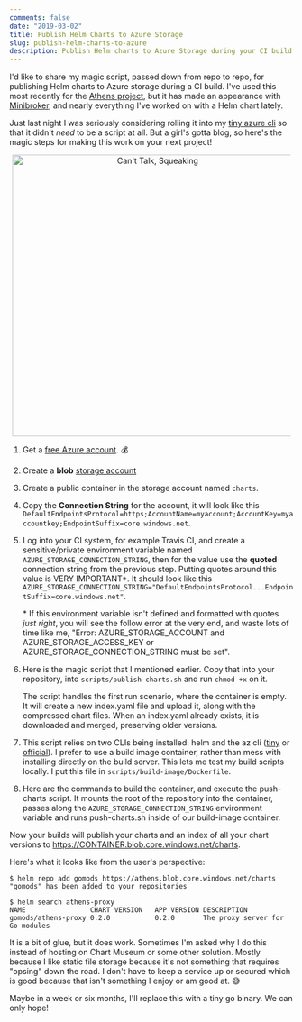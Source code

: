 ```yaml
---
comments: false
date: "2019-03-02"
title: Publish Helm Charts to Azure Storage
slug: publish-helm-charts-to-azure
description: Publish Helm charts to Azure Storage during your CI build
---
```


I'd like to share my magic script, passed down from repo to repo, for publishing
Helm charts to Azure storage during a CI build. I've used this most recently for
the [Athens project](https://docs.gomods.io), but it has made an appearance with
[Minibroker](https://github.com/osbkit/minibroker), and nearly everything I've
worked on with a Helm chart lately.

Just last night I was seriously considering rolling it into my [tiny azure
cli][tiny-az] so that it didn't _need_ to be a script at all. But a girl's gotta
blog, so here's the magic steps for making this work on your next project!

<figure style="text-align: center; margin: 5px">
  <img src="/images/azure-gophers.png" width="500" alt="Can't Talk, Squeaking" />
</figure>

1. Get a [free Azure account](https://azure.microsoft.com/en-us/free/). 💰

1. Create a **blob** [storage
   account](create-blog-storage)

1. Create a public container in the storage account named `charts`.

1. Copy the **Connection String** for the account, it will look like this
   `DefaultEndpointsProtocol=https;AccountName=myaccount;AccountKey=myaccountkey;EndpointSuffix=core.windows.net`.

1. Log into your CI system, for example Travis CI, and create a
   sensitive/private environment variable named
   `AZURE_STORAGE_CONNECTION_STRING`, then for the value use the **quoted**
   connection string from the previous step. Putting quotes around this value is
   VERY IMPORTANT*. It should look like this
   `AZURE_STORAGE_CONNECTION_STRING="DefaultEndpointsProtocol...EndpointSuffix=core.windows.net"`.

    \* If this environment variable isn't defined and formatted with quotes
   _just right_, you will see the follow error at the very end, and waste lots
   of time like me, "Error: AZURE_STORAGE_ACCOUNT and AZURE_STORAGE_ACCESS_KEY
   or AZURE_STORAGE_CONNECTION_STRING must be set".

1. Here is the magic script that I mentioned earlier. Copy that into your
   repository, into `scripts/publish-charts.sh` and run `chmod +x` on it.

    <script src="https://gist.github.com/carolynvs/e675b5e6a4d29f22993f92ab7241879a.js"></script>

    The script handles the first run scenario, where the container is empty. It
    will create a new index.yaml file and upload it, along with the compressed
    chart files. When an index.yaml already exists, it is downloaded and merged,
    preserving older versions.

1. This script relies on two CLIs being installed: helm and the az cli
   ([tiny][tiny-az] or [official][az-cli]). I prefer to use a build image
   container, rather than mess with installing directly on the build server.
   This lets me test my build scripts locally. I put this file in
   `scripts/build-image/Dockerfile`.

    <script src="https://gist.github.com/carolynvs/2bb79c20097e54199c6077696175c562.js"></script>

1. Here are the commands to build the container, and execute the push-charts
   script. It mounts the root of the repository into the container, passes along
   the `AZURE_STORAGE_CONNECTION_STRING` environment variable and runs
   push-charts.sh inside of our build-image container.

    <script src="https://gist.github.com/carolynvs/513b91caadaa1dbb2fd8bde24496e976.js"></script>

Now your builds will publish your charts and an index of all your chart versions
to https://CONTAINER.blob.core.windows.net/charts.

Here's what it looks like from the user's perspective:

```output 
$ helm repo add gomods https://athens.blob.core.windows.net/charts
"gomods" has been added to your repositories

$ helm search athens-proxy
NAME               	CHART VERSION	APP VERSION	DESCRIPTION
gomods/athens-proxy	0.2.0        	0.2.0      	The proxy server for Go modules
```

It is a bit of glue, but it does work. Sometimes I'm asked why I do this
instead of hosting on Chart Museum or some other solution. Mostly because I like
static file storage because it's not something that requires "opsing" down the road. I
don't have to keep a service up or secured which is good because that isn't
something I enjoy or am good at. 😅

Maybe in a week or six months, I'll replace this with a tiny go binary. We can
only hope!

[tiny-az]: https://github.com/carolynvs/az-cli
[az-cli]: https://docs.microsoft.com/en-us/cli/azure/install-azure-cli?view=azure-cli-latest
[create-storage-account]: https://docs.microsoft.com/en-us/azure/storage/common/storage-quickstart-create-account?toc=%2Fazure%2Fstorage%2Fblobs%2Ftoc.json&tabs=azure-portal
[create-blob-storage]: https://docs.microsoft.com/en-us/azure/storage/common/storage-quickstart-create-account?toc=%2Fazure%2Fstorage%2Fblobs%2Ftoc.json&tabs=azure-portal